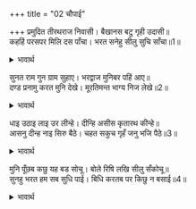 +++
title = "02 चौपाई"

+++
प्रमुदित तीरथराज निवासी। बैखानस बटु गृही उदासी॥  
कहहिं परसपर मिलि दस पाँचा। भरत सनेहु सीलु सुचि साँचा॥1॥  

<details><summary>भावार्थ</summary>

तीर्थराज प्रयाग में रहने वाले वनप्रस्थ, ब्रह्मचारी, गृहस्थ और उदासीन (सन्न्यासी) सब बहुत ही आनन्दित हैं और दस-पाँच मिलकर आपस में कहते हैं कि भरतजी का प्रेम और शील पवित्र और सच्चा है॥1॥  
</details>

सुनत राम गुन ग्राम सुहाए। भरद्वाज मुनिबर पहिं आए॥  
दण्ड प्रनामु करत मुनि देखे। मूरतिमन्त भाग्य निज लेखे॥2॥  

<details><summary>भावार्थ</summary>

श्री रामचन्द्रजी के सुन्दर गुण समूहों को सुनते हुए वे मुनिश्रेष्ठ भरद्वाजजी के पास आए। मुनि ने भरतजी को दण्डवत प्रणाम करते देखा और उन्हें अपना मूर्तिमान सौभाग्य समझा॥2॥  
</details>

धाइ उठाइ लाइ उर लीन्हे। दीन्हि असीस कृतारथ कीन्हे॥  
आसनु दीन्ह नाइ सिरु बैठे। चहत सकुच गृहँ जनु भजि पैठे॥3॥  

<details><summary>भावार्थ</summary>

उन्होन्ने दौडकर भरतजी को उठाकर हृदय से लगा लिया और आशीर्वाद देकर कृतार्थ किया। मुनि ने उन्हें आसन दिया। वे सिर नवाकर इस तरह बैठे मानो भागकर सङ्कोच के घर में घुस जाना चाहते हैं॥3॥  
</details>

मुनि पूँछब कछु यह बड सोचू। बोले रिषि लखि सीलु सँकोचू॥  
सुनहु भरत हम सब सुधि पाई। बिधि करतब पर किछु न बसाई॥4॥  

<details><summary>भावार्थ</summary>

उनके मन में यह बडा सोच है कि मुनि कुछ पूछेङ्गे (तो मैं क्या उत्तर दूँगा)। भरतजी के शील और सङ्कोच को देखकर ऋषि बोले- भरत! सुनो, हम सब खबर पा चुके हैं। विधाता के कर्तव्य पर कुछ वश नहीं चलता॥4॥  
</details>

